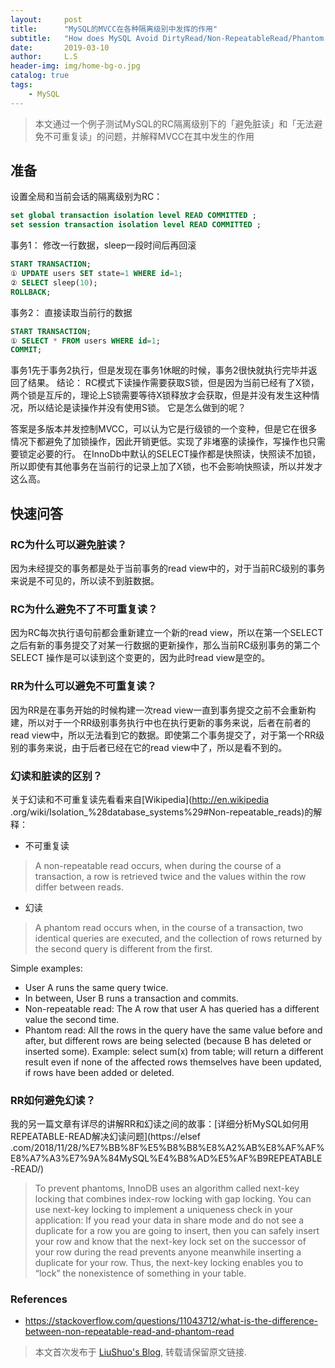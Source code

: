```yaml
---
layout:     post
title:      "MySQL的MVCC在各种隔离级别中发挥的作用"
subtitle:   "How does MySQL Avoid DirtyRead/Non-RepeatableRead/Phantom Read"
date:       2019-03-10
author:     L.S
header-img: img/home-bg-o.jpg
catalog: true
tags:
    - MySQL
---
```

    
> 本文通过一个例子测试MySQL的RC隔离级别下的「避免脏读」和「无法避免不可重复读」的问题，并解释MVCC在其中发生的作用

## 准备
设置全局和当前会话的隔离级别为RC：
```sql
set global transaction isolation level READ COMMITTED ;
set session transaction isolation level READ COMMITTED ; 
```
事务1：
修改一行数据，sleep一段时间后再回滚
```sql
START TRANSACTION;
① UPDATE users SET state=1 WHERE id=1;
② SELECT sleep(10);
ROLLBACK;
```
事务2：
直接读取当前行的数据
```sql
START TRANSACTION;
① SELECT * FROM users WHERE id=1;
COMMIT;
```
事务1先于事务2执行，但是发现在事务1休眠的时候，事务2很快就执行完毕并返回了结果。
结论：
RC模式下读操作需要获取S锁，但是因为当前已经有了X锁，两个锁是互斥的，理论上S锁需要等待X锁释放才会获取，但是并没有发生这种情况，所以结论是读操作并没有使用S锁。
它是怎么做到的呢？

答案是多版本并发控制MVCC，可以认为它是行级锁的一个变种，但是它在很多情况下都避免了加锁操作，因此开销更低。实现了非堵塞的读操作，写操作也只需要锁定必要的行。
在InnoDb中默认的SELECT操作都是快照读，快照读不加锁，所以即使有其他事务在当前行的记录上加了X锁，也不会影响快照读，所以并发才这么高。

## 快速问答
### RC为什么可以避免脏读？
因为未经提交的事务都是处于当前事务的read view中的，对于当前RC级别的事务来说是不可见的，所以读不到脏数据。

### RC为什么避免不了不可重复读？
因为RC每次执行语句前都会重新建立一个新的read view，所以在第一个SELECT之后有新的事务提交了对某一行数据的更新操作，那么当前RC级别事务的第二个SELECT
操作是可以读到这个变更的，因为此时read view是空的。

### RR为什么可以避免不可重复读？
因为RR是在事务开始的时候构建一次read view一直到事务提交之前不会重新构建，所以对于一个RR级别事务执行中也在执行更新的事务来说，后者在前者的read 
view中，所以无法看到它的数据。即使第二个事务提交了，对于第一个RR级别的事务来说，由于后者已经在它的read view中了，所以是看不到的。

### 幻读和脏读的区别？
关于幻读和不可重复读先看看来自[Wikipedia](http://en.wikipedia
.org/wiki/Isolation_%28database_systems%29#Non-repeatable_reads)的解释：
- 不可重复读
> A non-repeatable read occurs, when during the course of a transaction, a row is retrieved twice and the values within the row differ between reads.

- 幻读
> A phantom read occurs when, in the course of a transaction, two identical queries are executed, and the collection of rows returned by the second query is different from the first.
  
Simple examples:
- User A runs the same query twice.
- In between, User B runs a transaction and commits.
- Non-repeatable read: The A row that user A has queried has a different value the second time.
- Phantom read: All the rows in the query have the same value before and after, but different 
rows are being selected (because B has deleted or inserted some). Example: select sum(x) from table; will return a different result even if none of the affected rows themselves have been updated, if rows have been added or deleted.

### RR如何避免幻读？
我的另一篇文章有详尽的讲解RR和幻读之间的故事：[详细分析MySQL如何用REPEATABLE-READ解决幻读问题](https://elsef
.com/2018/11/28/%E7%BB%8F%E5%B8%B8%E8%A2%AB%E8%AF%AF%E8%A7%A3%E7%9A%84MySQL%E4%B8%AD%E5%AF%B9REPEATABLE-READ/)
> To prevent phantoms, InnoDB uses an algorithm called next-key locking that combines index-row 
locking with gap locking. You can use next-key locking to implement a uniqueness check in your application: If you read your data in share mode and do not see a duplicate for a row you are going to insert, then you can safely insert your row and know that the next-key lock set on the successor of your row during the read prevents anyone meanwhile inserting a duplicate for your row. Thus, the next-key locking enables you to “lock” the nonexistence of something in your table.


### References
- https://stackoverflow.com/questions/11043712/what-is-the-difference-between-non-repeatable-read-and-phantom-read

> 本文首次发布于 [LiuShuo's Blog](https://liushuo.me), 
转载请保留原文链接.
